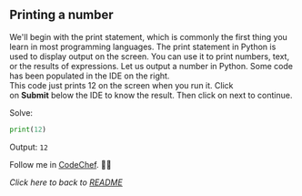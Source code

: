 ## Printing a number
We'll begin with the print statement, which is commonly the first thing you learn in most programming languages.
The print statement in Python is used to display output on the screen. You can use it to print numbers, text, or the results of expressions.
Let us output a number in Python.
Some code has been populated in the IDE on the right.  
This code just prints 12 on the screen when you run it.
Click on **Submit** below the IDE to know the result. Then click on next to continue.

Solve:
```python
print(12)
```

Output:
`12`

Follow me in [CodeChef](https://www.codechef.com/users/tower_boat_88). :cook:

_Click here to back to [README](/README.md)_


